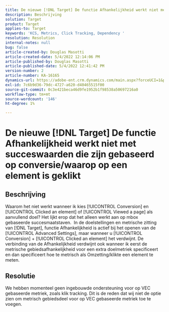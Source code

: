 ```yaml
---
title: De nieuwe [!DNL Target] De functie Afhankelijkheid werkt niet met succeswaarden die zijn gebaseerd op conversie/waarop op een element is geklikt
description: Beschrijving
solution: Target
product: Target
applies-to: Target
keywords: 'KCS, Metrics, Click Tracking, Dependency '
resolution: Resolution
internal-notes: null
bug: false
article-created-by: Douglas Masotti
article-created-date: 5/4/2022 12:14:06 PM
article-published-by: Douglas Masotti
article-published-date: 5/4/2022 12:41:42 PM
version-number: 2
article-number: KA-16165
dynamics-url: https://adobe-ent.crm.dynamics.com/main.aspx?forceUCI=1&pagetype=entityrecord&etn=knowledgearticle&id=3d4781ad-a3cb-ec11-a7b6-6045bd00d7cd
exl-id: 7c6b9d36-79dc-4727-a620-d40465515f00
source-git-commit: 0c3e421beca46d9fe1952b1f98538a50697216a0
workflow-type: tm+mt
source-wordcount: '146'
ht-degree: 1%

---
```


# De nieuwe [!DNL Target] De functie Afhankelijkheid werkt niet met succeswaarden die zijn gebaseerd op conversie/waarop op een element is geklikt

## Beschrijving


Waarom het niet werkt wanneer ik kies [!UICONTROL Conversion] en [!UICONTROL Clicked an element] of [!UICONTROL Viewed a page] als aanvullend doel? Het lijkt erop dat het alleen werkt aan op mbox gebaseerde succesmaatstaven. 
In de doelstellingen en metrische zitting van [!DNL Target], functie Afhankelijkheid is actief bij het openen van de [!UICONTROL Advanced Settings], maar wanneer u [!UICONTROL Conversion] + [!UICONTROL Clicked an element] het verdwijnt. De verbinding van de Afhankelijkheid verdwijnt ook wanneer ik eerst de metrische gebiedsafhankelijkheid voor een extra doelmetriek specificeert en dan specificeert hoe te metrisch als Omzetting/klikte een element te meten.


## Resolutie


We hebben momenteel geen ingebouwde ondersteuning voor op VEC gebaseerde metriek, zoals klik tracking. Dit is de reden dat wij niet de optie zien om metrisch gebiedsdeel voor op VEC gebaseerde metriek toe te voegen.
